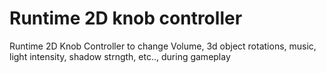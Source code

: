 # Runtime 2D knob controller

Runtime 2D Knob Controller to change Volume, 3d object rotations, music, light intensity, shadow strngth, etc.., during gameplay

